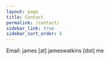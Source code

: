 ```yaml
---
layout: page
title: Contact
permalink: /contact/
sidebar_link: true
sidebar_sort_order: 6
---
```


<p class="message">
  Email: james [at] jameswatkins [dot] me
</p>
